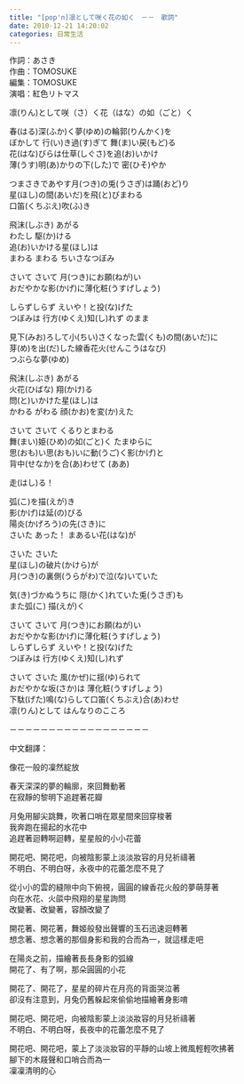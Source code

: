 ```yaml
---
title: "[pop'n]凛として咲く花の如く　－－　歌詞"
date: 2010-12-21 14:20:02
categories: 日常生活
---
```


  
作詞：あさき  
作曲：TOMOSUKE  
編集：TOMOSUKE  
演唱：紅色リトマス  
  
  
  
凛(りん)として咲（さ）く花（はな）の如（ごと）く  
  
  
  
春(はる)深(ふか)く夢(ゆめ)の輪郭(りんかく)を  
ぼかして 行(い)き過(す)ぎて 舞(ま)い戻(もど)る  
花(はな)びらは仕草(しぐさ)を追(お)いかけ  
薄(うす)明(あ)かりの下(した)で 密(ひそ)やか  
  
つまさきであやす月(つき)の兎(うさぎ)は踊(おど)り  
星(ほし)の間(あいだ)を飛(と)びまわる  
口笛(くちぶえ)吹(ふ)き  
  
飛沫(しぶき) あがる  
わたし 駆(か)ける  
追(お)いかける星(ほし)は  
まわる まわる ちいさなつぼみ  
  
さいて さいて 月(つき)にお願(ねが)い  
おだやかな影(かげ)に薄化粧(うすげしょう)  
  
しらずしらず えいや！と投(な)げた  
つぼみは 行方(ゆくえ)知(し)れず のまま  
  
  
  
見下(みお)ろして小(ちい)さくなった雲(くも)の間(あいだ)に  
芽(め)を出(だ)した線香花火(せんこうはなび)  
つぶらな夢(ゆめ)  
  
飛沫(しぶき) あがる  
火花(ひばな) 翔(かけ)る  
問(と)いかけた星(ほし)は  
かわる がわる 顔(かお)を変(か)えた  
  
さいて さいて くるりとまわる  
舞(まい)姫(ひめ)の如(ごと)く たまゆらに  
思(おも)い思(おも)いに動(うご)く影(かげ)と  
背中(せなか)を合(あ)わせて (ああ)  
  
走(はし)る！  
  
  
  
弧(こ)を描(えが)き  
影(かげ)は延(の)びる  
陽炎(かげろう)の先(さき)に  
さいた あった！ まあるい花(はな)が  
  
さいた さいた  
星(ほし)の破片(かけら)が  
月(つき)の裏側(うらがわ)で泣(な)いていた  
  
気(き)づかぬうちに 隠(かく)れていた兎(うさぎ)も  
また弧(こ) 描(えが)く  
  
さいて さいて 月(つき)にお願(ねが)い  
おだやかな影(かげ)に薄化粧(うすげしょう)  
しらずしらず えいや！と投(な)げた  
つぼみは 行方(ゆくえ)知(し)れず  
  
さいて さいた 風(かぜ)に揺(ゆ)られて  
おだやかな坂(さか)は 薄化粧(うすげしょう)  
下駄(げた)鳴(な)らして口笛(くちぶえ)合(あ)わせ  
凛(りん)として はんなりのこころ  
  
  
  
－－－－－－－－－－－－－－－－－－  
  
  
  
中文翻譯：  
  
像花一般的凜然綻放  
  
  
  
春天深深的夢的輪廓，來回舞動著  
在寂靜的黎明下追趕著花瓣  
  
月兔用腳尖跳舞，吹著口哨在眾星間來回穿梭著  
我奔跑在揚起的水花中  
追趕著迴轉啊迴轉，星星般的小小花蕾  
  
開花吧、開花吧，向被陰影蒙上淡淡妝容的月兒祈禱著  
不明白、不明白呀，永夜中的花蕾怎麼不見了  
  
  
  
從小小的雲的縫隙中向下俯視，圓圓的線香花火般的夢萌芽著  
向在水花、火燄中飛翔的星星詢問  
改變著、改變著，容顏改變了  
  
開花著、開花著，舞姬般發出聲響的玉石迅速迴轉著  
想念著、想念著的那個身影和我的合而為一，就這樣走吧  
  
  
  
在陽炎之前，描繪著長長身影的弧線  
開花了、有了啊，那朵圓圓的小花  
  
開花了、開花了，星星的碎片在月亮的背面哭泣著  
卻沒有注意到，月兔仍舊躲起來偷偷地描繪著身影唷  
  
開花吧、開花吧，向被陰影蒙上淡淡妝容的月兒祈禱著  
不明白、不明白呀，長夜中的花蕾怎麼不見了  
  
開花吧、開花吧，蒙上了淡淡妝容的平靜的山坡上微風輕輕吹拂著  
腳下的木屐聲和口哨合而為一  
凜凜清明的心